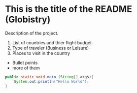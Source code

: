 # This is the title of the README (Globistry)
Description of the project.

1. List of countries and thier flight budget
2. Type of traveler (Business or Leisure)
3. Places to visit in the country

- Bullet points
- more of them

```java
public static void main (String[] args){
    System.out.println("Hello World");
}
```